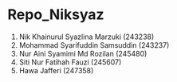 # Repo_Niksyaz
1. Nik Khainurul Syazlina Marzuki (243238)
2. Mohammad Syarifuddin Samsuddin (243237)
3. Nur Aini Syamimi Md Rozilan (245480)
4. Siti Nur Fatihah Fauzi (245607)
5. Hawa Jafferi (247358)
